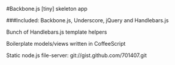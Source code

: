 #Backbone.js [tiny] skeleton app 

###Included:
Backbone.js, Underscore, jQuery and Handlebars.js

Bunch of Handlebars.js template helpers

Boilerplate models/views written in CoffeeScript

Static node.js file-server: git://gist.github.com/701407.git